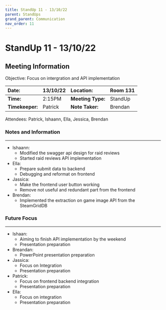 ```yaml
---
title: StandUp 11 - 13/10/22
parent: StandUps
grand_parent: Communication
nav_order: 11
---
```

# StandUp 11 - 13/10/22
## Meeting Information

 Objective:	Focus on intergration and API implementation


| __Date:__         | 13/10/22      | __Location:__     | Room 131      |
|:------------------|:--------------|:------------------|:--------------|
| __Time:__         | 2:15PM        | __Meeting Type:__ | StandUp       |
| __Timekeeper:__   | Patrick       | __Note Taker:__   | Brendan       |


Attendees:	Patrick, Ishaann, Ella, Jessica, Brendan


### __Notes and Information__
--------------------------------------------------------------------------------
- Ishaann: 
    - Modified the swagger api design for raid reviews 
    - Started raid reviews API implementation
- Ella:
    - Prepare submit data to backend 
    - Debugging and reformat on frontend 
- Jassica: 
    - Make the frontend user button working 
    - Remove not useful and redundant part from the frontend  
- Brendan:
    -  Implemented the extraction on game image API from the SteamGridDB



### __Future Focus__
--------------------------------------------------------------------------------
- Ishaan: 
    - Aiming to finish API implementation by the weekend
    - Presentation preparation 
- Breandan:
    - PowerPoint presentation preparation 
- Jassica:
    - Focus on Integration 
    - Presentation preparation 
- Patrick: 
    - Focus on frontend backend integration 
    - Presentation preparation 
- Ella:
    - Focus on integration
    - Presentation preparation 


&nbsp;
